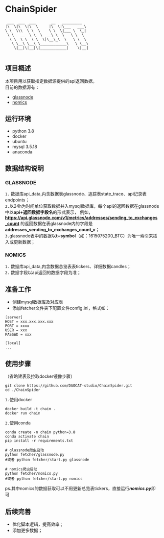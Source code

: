 # ChainSpider

```
 ___  ___  ___       __   _________   
|\  \|\  \|\  \     |\  \|\___   ___\ 
\ \  \\\  \ \  \    \ \  \|___ \  \_| 
 \ \   __  \ \  \  __\ \  \   \ \  \  
  \ \  \ \  \ \  \|\__\_\  \   \ \  \ 
   \ \__\ \__\ \____________\   \ \__\
    \|__|\|__|\|____________|    \|__|
                                      
```
## 项目概述
本项目用以获取指定数据源提供的api返回数据。  
目前的数据源有：  
- [glassnode](https://docs.glassnode.com/)
- [nomics](https://nomics.com/)

## 运行环境
- python 3.8  
- docker
- ubuntu
- mysql 3.5.18
- anaconda

## 数据结构说明
### GLASSNODE
`1.` 数据库api_data,内含数据表glassnode、追踪表state_trace、api记录表endpoints；  
`2.`以24h为时间单位获取数据并入mysql数据库，每个api的返回数据在glassnode中以**api+返回数据字段名**的形式表示，
例如，**https://api.glassnode.com/v1/metrics/addresses/sending_to_exchanges_count** 的返回数据在表glassnode内的字段是**addresses_sending_to_exchanges_count_v**；  
`3.`glassnode表中的数据以**t+symbol**（如：1615075200_BTC）为唯一索引来插入或更新数据；

### NOMICS
`1.` 数据库api_data,内含数据总览表表tickers、详细数据candles；  
`2.` 数据字段以api返回的数据字段为准；  

## 准备工作
- 创建mysql数据库及对应表
- 添加fetcher文件夹下配置文件config.ini，格式如：
```
[server]
HOST = xxx.xxx.xxx.xxx
PORT = xxxx
USER = xxx
PASSWD = xxx

[local]
...
```

## 使用步骤
（省略建表及拉取docker镜像步骤）  
```shell
git clone https://github.com/DAOCAT-studio/ChainSpider.git  
cd ./ChainSpider
```
`1.`使用docker
```shell
docker build -t chain .  
docker run chain
```
`2.`使用conda
```shell
conda create -n chain python=3.8
conda activate chain
pip install -r requirements.txt

# glassnode爬虫启动
python fetcher/glassnode.py 
#或者 python fetcher/start.py glassnode

# nomics爬虫启动
python fetcher/nomics.py 
#或者 python fetcher/start.py nomics
```
ps.其中nomics的数据获取可以不用更新总览表tickers，直接运行***nomics.py***即可

## 后续完善
- 优化脚本逻辑，提高效率；
- 添加更多数据；